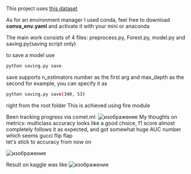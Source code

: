 This project uses <a href="https://www.kaggle.com/competitions/forest-cover-type-prediction">this dataset</a> 

As for an environment manager I used conda,  feel free to download **conva_env.yaml** and activate it with your mini or anaconda

The main work consists of 4 files: preprocess.py, Forest.py, model.py and saving.py(saving script only)

to save a model use 
```sh
python saving.py save
```
save supports n_estimators number as the first arg and max_depth as the second
for example, you can specify it as 
```sh
python saving.py save(340, 53)
```
right from the root folder
This is achieved using fire module

Been tracking progress via comet.ml:
![изображение](https://user-images.githubusercontent.com/96877411/167432521-97c9a72d-80bd-4473-964d-6f8a7d9099e4.png)
My thoughts on metrics:
multiclass accuracy looks like a good choice, f1 score almost completely follows it as expected, and got somewhat huge AUC number which seems gucci
 flip flap  
 let's stick to accuracy from now on
 
![изображение](https://user-images.githubusercontent.com/96877411/167421854-39c94743-a138-4539-a448-9dee5c5e7ebf.png)

Result on kaggle was like
![изображение](https://user-images.githubusercontent.com/96877411/167413229-8ee51df6-32c9-492d-97d6-45cb79315c57.png)
